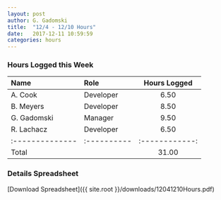 ```yaml
---
layout: post
author: G. Gadomski
title:  "12/4 - 12/10 Hours"
date:   2017-12-11 10:59:59
categories: hours
---
```


### Hours Logged this Week

| Name          | Role      | Hours Logged |
|:--------------|:----------|:------------:|
| A. Cook       | Developer | 6.50         |
| B. Meyers     | Developer | 8.50         |
| G. Gadomski   | Manager   | 9.50         |
| R. Lachacz    | Developer | 6.50         |
|:--------------|:----------|:------------:|
| Total         |           | 31.00        |


### Details Spreadsheet
[Download Spreadsheet]({{ site.root }}/downloads/12041210Hours.pdf)